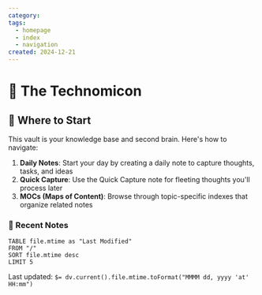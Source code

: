 ```yaml
---
category: 
tags:
  - homepage
  - index
  - navigation
created: 2024-12-21
---
```


# 📜 The Technomicon

## 🚀 Where to Start
This vault is your knowledge base and second brain. Here's how to navigate:

1. **Daily Notes**: Start your day by creating a daily note to capture thoughts, tasks, and ideas
2. **Quick Capture**: Use the Quick Capture note for fleeting thoughts you'll process later
3. **MOCs (Maps of Content)**: Browse through topic-specific indexes that organize related notes

### 📅 Recent Notes
```dataview
TABLE file.mtime as "Last Modified"
FROM "/"
SORT file.mtime desc
LIMIT 5
```


Last updated: `$= dv.current().file.mtime.toFormat("MMMM dd, yyyy 'at' HH:mm")`